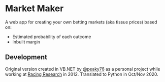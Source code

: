 # Market Maker

A web app for creating your own betting markets (aka tissue prices) based on:

- Estimated probability of each outcome
- Inbuilt margin

## Development

Original version created in VB.NET by [@peaky76](https://github.com/peaky76) as a personal project while working at [Racing Research](www.racingresearch.co.uk) in 2012.
Translated to Python in Oct/Nov 2020.
